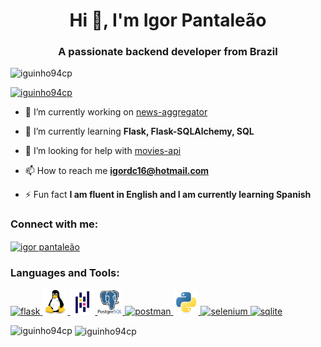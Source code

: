 <h1 align="center">Hi 👋, I'm Igor Pantaleão</h1>
<h3 align="center">A passionate backend developer from Brazil</h3>

<p align="left"> <img src="https://komarev.com/ghpvc/?username=iguinho94cp&label=Profile%20views&color=0e75b6&style=flat" alt="iguinho94cp" /> </p>

<p align="left"> <a href="https://github.com/ryo-ma/github-profile-trophy"><img src="https://github-profile-trophy.vercel.app/?username=iguinho94cp" alt="iguinho94cp" /></a> </p>

- 🔭 I’m currently working on [news-aggregator](https://github.com/Iguinho94CP/Flask-APIs/blob/main/news-aggregator/app.py)
- 🌱 I’m currently learning **Flask, Flask-SQLAlchemy, SQL**

- 🤝 I’m looking for help with [movies-api](https://github.com/Iguinho94CP/Flask-APIs/blob/main/moviesapi/app.py)

- 📫 How to reach me **igordc16@hotmail.com**

- ⚡ Fun fact **I am fluent in English and I am currently learning Spanish**

<h3 align="left">Connect with me:</h3>
<p align="left">
<a href="https://linkedin.com/in/igor-pantaleao" target="blank"><img align="center" src="https://raw.githubusercontent.com/rahuldkjain/github-profile-readme-generator/master/src/images/icons/Social/linked-in-alt.svg" alt="igor pantaleão" height="30" width="40" /></a>
</p>

<h3 align="left">Languages and Tools:</h3>
<p align="left"> <a href="https://flask.palletsprojects.com/" target="_blank" rel="noreferrer"> <img src="https://www.vectorlogo.zone/logos/pocoo_flask/pocoo_flask-icon.svg" alt="flask" width="40" height="40"/> </a> <a href="https://www.linux.org/" target="_blank" rel="noreferrer"> <img src="https://raw.githubusercontent.com/devicons/devicon/master/icons/linux/linux-original.svg" alt="linux" width="40" height="40"/> </a> <a href="https://pandas.pydata.org/" target="_blank" rel="noreferrer"> <img src="https://raw.githubusercontent.com/devicons/devicon/2ae2a900d2f041da66e950e4d48052658d850630/icons/pandas/pandas-original.svg" alt="pandas" width="40" height="40"/> </a> <a href="https://www.postgresql.org" target="_blank" rel="noreferrer"> <img src="https://raw.githubusercontent.com/devicons/devicon/master/icons/postgresql/postgresql-original-wordmark.svg" alt="postgresql" width="40" height="40"/> </a> <a href="https://postman.com" target="_blank" rel="noreferrer"> <img src="https://www.vectorlogo.zone/logos/getpostman/getpostman-icon.svg" alt="postman" width="40" height="40"/> </a> <a href="https://www.python.org" target="_blank" rel="noreferrer"> <img src="https://raw.githubusercontent.com/devicons/devicon/master/icons/python/python-original.svg" alt="python" width="40" height="40"/> </a> <a href="https://www.selenium.dev" target="_blank" rel="noreferrer"> <img src="https://raw.githubusercontent.com/detain/svg-logos/780f25886640cef088af994181646db2f6b1a3f8/svg/selenium-logo.svg" alt="selenium" width="40" height="40"/> </a> <a href="https://www.sqlite.org/" target="_blank" rel="noreferrer"> <img src="https://www.vectorlogo.zone/logos/sqlite/sqlite-icon.svg" alt="sqlite" width="40" height="40"/> </a> </p>

<p><img align="left" src="https://github-readme-stats.vercel.app/api/top-langs?username=iguinho94cp&show_icons=true&locale=en&layout=compact" alt="iguinho94cp" /></p>

<p>&nbsp;<img align="center" src="https://github-readme-stats.vercel.app/api?username=iguinho94cp&show_icons=true&locale=en" alt="iguinho94cp" /></p>
